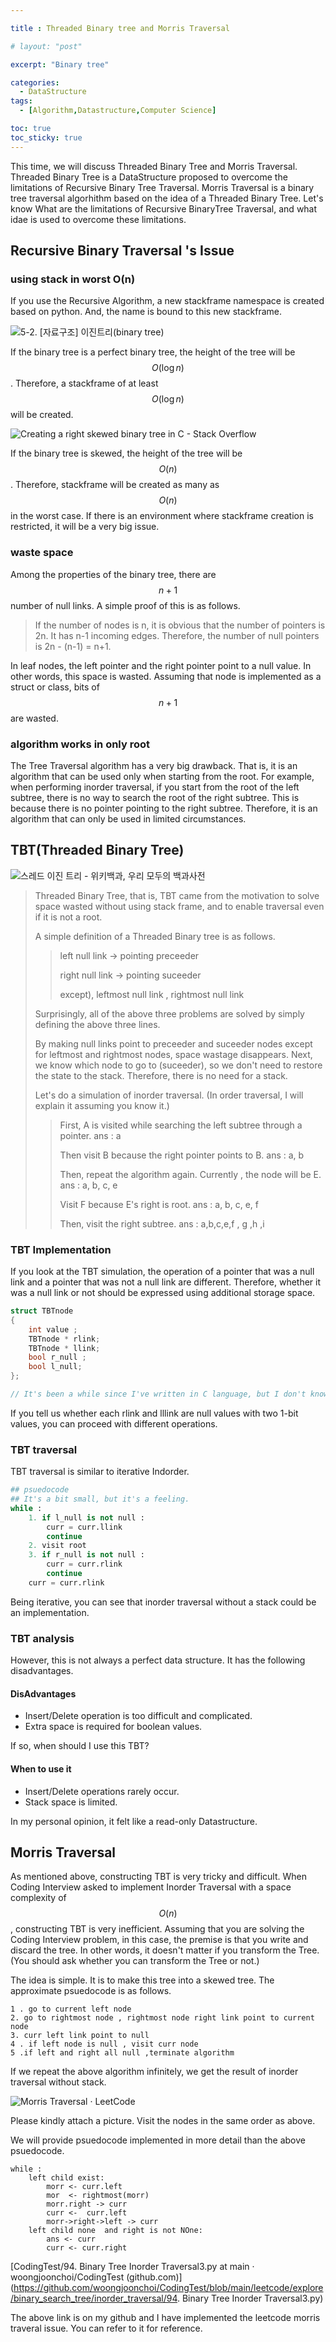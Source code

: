 ```yaml
---

title : Threaded Binary tree and Morris Traversal

# layout: "post"

excerpt: "Binary tree"

categories:
  - DataStructure
tags:
  - [Algorithm,Datastructure,Computer Science]

toc: true
toc_sticky: true
---
```

This time, we will discuss Threaded Binary Tree and Morris Traversal. Threaded Binary Tree is a DataStructure proposed to overcome the limitations of Recursive Binary Tree Traversal. Morris Traversal is a binary tree traversal algorhithm based on the idea of a Threaded Binary Tree.
Let's know What are the limitations of Recursive BinaryTree Traversal, and what idae is used to overcome these limitations.



## Recursive Binary Traversal 's Issue

### using stack in worst O(n)

If you use the Recursive Algorithm, a new stackframe namespace is created based on python. And, the name is bound to this new stackframe.

![5-2. [자료구조] 이진트리(binary tree)](https://onedrive.live.com/embed?resid=7E81BBCD99889380%217824&authkey=%21AKrm8cD9n11IvQg&width=500&height=306)

If the binary tree is a perfect binary tree, the height of the tree will be $$O(\log n)$$. Therefore, a stackframe of at least $$ O(\log n)$$ will be created.

![Creating a right skewed binary tree in C - Stack Overflow](https://onedrive.live.com/embed?resid=7E81BBCD99889380%217825&authkey=%21AATrPXZbRKvGR3Q&width=421&height=269)

If the binary tree is skewed, the height of the tree will be $$O(n)$$. Therefore, stackframe will be created as many as $$O(n) $$ in the worst case. If there is an environment where stackframe creation is restricted, it will be a very big issue. 

### waste space

Among the properties of the binary tree, there are $$ n + 1$$ number of null links. A simple proof of this is as follows.

> If the number of nodes is n, it is obvious that the number of pointers is 2n. It has n-1 incoming edges. Therefore, the number of null pointers is 2n - (n-1) = n+1.

In leaf nodes, the left pointer and the right pointer point to a null value. In other words, this space is wasted. Assuming that node is implemented as a struct or class, bits of $$ n+1 $$ are wasted.

### algorithm works in only root

The Tree Traversal algorithm has a very big drawback. That is, it is an algorithm that can be used only when starting from the root. For example, when performing inorder traversal, if you start from the root of the left subtree, there is no way to search the root of the right subtree. This is because there is no pointer pointing to the right subtree. Therefore, it is an algorithm that can only be used in limited circumstances.

## TBT(Threaded Binary Tree)

![스레드 이진 트리 - 위키백과, 우리 모두의 백과사전](https://onedrive.live.com/embed?resid=7E81BBCD99889380%217826&authkey=%21AKsX0Nu0H5dSFA4&width=630&height=535)

> Threaded Binary Tree, that is, TBT came from the motivation to solve space wasted without using stack frame, and to enable traversal even if it is not a root.
>
> A simple definition of a Threaded Binary tree is as follows.
>
> > left null link -> pointing preceeder
> >
> > right null link -> pointing suceeder
> >
> > except), leftmost null link , rightmost null link
>
> Surprisingly, all of the above three problems are solved by simply defining the above three lines.
>
> By making null links point to preceeder and suceeder nodes except for leftmost and rightmost nodes, space wastage disappears. Next, we know which node to go to (suceeder), so we don't need to restore the state to the stack. Therefore, there is no need for a stack.
>
> Let's do a simulation of inorder traversal. (In order traversal, I will explain it assuming you know it.)
>
> > First, A is visited while searching the left subtree through a pointer. ans : a
> >
> > Then visit B because the right pointer points to B. ans : a, b
> >
> > Then, repeat the algorithm again. Currently , the node will be E. ans : a, b, c, e
> >
> > Visit F because E's right is root. ans : a, b, c, e, f
> >
> > Then, visit the right subtree. ans : a,b,c,e,f , g ,h ,i



### TBT Implementation

If you look at the TBT simulation, the operation of a pointer that was a null link and a pointer that was not a null link are different. Therefore, whether it was a null link or not should be expressed using additional storage space.

```c
struct TBTnode
{
	int value ;
    TBTnode * rlink;
    TBTnode * llink;
    bool r_null ;
    bool l_null;
};

// It's been a while since I've written in C language, but I don't know if the grammar is correct.. ㅠㅠ
```

If you tell us whether each rlink and lllink are null values with two 1-bit values, you can proceed with different operations.

### TBT traversal 

TBT traversal is similar to iterative Indorder.

```python
## psuedocode
## It's a bit small, but it's a feeling.
while :
    1. if l_null is not null :
        curr = curr.llink
        continue
    2. visit root
    3. if r_null is not null : 
        curr = curr.rlink
        continue
    curr = curr.rlink
```

Being iterative, you can see that inorder traversal without a stack could be an implementation.

### TBT analysis

However, this is not always a perfect data structure. It has the following disadvantages.

#### DisAdvantages

- Insert/Delete operation is too difficult and complicated.
- Extra space is required for boolean values.

If so, when should I use this TBT?

#### When to use it

- Insert/Delete operations rarely occur.
- Stack space is limited.

In my personal opinion, it felt like a read-only Datastructure.

## Morris Traversal

As mentioned above, constructing TBT is very tricky and difficult. When Coding Interview asked to implement Inorder Traversal with a space complexity of $$O(n)$$, constructing TBT is very inefficient. Assuming that you are solving the Coding Interview problem, in this case, the premise is that you write and discard the tree. In other words, it doesn't matter if you transform the Tree. (You should ask whether you can transform the Tree or not.)

The idea is simple. It is to make this tree into a skewed tree. The approximate psuedocode is as follows.

```
1 . go to current left node
2. go to rightmost node , rightmost node right link point to current node
3. curr left link point to null
4 . if left node is null , visit curr node
5 .if left and right all null ,terminate algorithm
```

If we repeat the above algorithm infinitely, we get the result of inorder traversal without stack.

![Morris Traversal · LeetCode](https://onedrive.live.com/embed?resid=7E81BBCD99889380%217827&authkey=%21AOOTvTfWXz2Jg_Y&width=2496&height=1060)



Please kindly attach a picture. Visit the nodes in the same order as above.

We will provide psuedocode implemented in more detail than the above psuedocode.

```
while :
	left child exist:
		morr <- curr.left
		mor  <- rightmost(morr)
		morr.right -> curr
		curr <-  curr.left
		morr->right->left -> curr
	left child none  and right is not NOne:
		ans <- curr
		curr <- curr.right
```

[CodingTest/94. Binary Tree Inorder Traversal3.py at main · woongjoonchoi/CodingTest (github.com)](https://github.com/woongjoonchoi/CodingTest/blob/main/leetcode/explore/binary_search_tree/inorder_traversal/94. Binary Tree Inorder Traversal3.py)

The above link is on my github and I have implemented the leetcode morris traveral issue. You can refer to it for reference.
